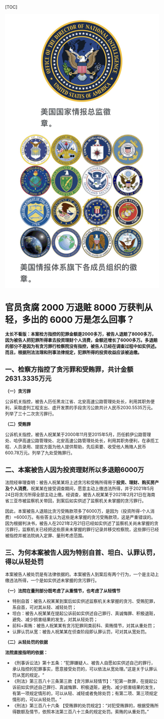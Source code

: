 [TOC]

![preview](./imgs/v2-2aaceacbf9b06833a4f438933e4ff1e7_r.jpg)



# 官员贪腐 2000 万退赃 8000 万获判从轻，多出的 6000 万是怎么回事？

**太长不看版：本案检方指控的犯罪金额是2000多万，被告人退赔了8000多万，因为被告人把犯罪所得拿去投资理财个人消费，金额还增长了6000多万。多退赔的部分不是因为有贪污罪行检察院没有指控，被告人已经在调查过程中如实供述。而且，根据刑法法理和刑事法律规定，犯罪所得的投资收益应该被追缴。**

## 一、检察方指控了贪污罪和受贿罪，共计金额2631.3335万元

**（一）贪污罪**

公诉机关指控，被告人历任黑龙江省、北安高速公路管理处处长，利用其职务便利，采取虚列工程支出、虚开发票的手段贪污公款共计人民币2030.5535万元。列举了三十二次贪污罪行。

**（二）受贿罪**

公诉机关指控，被告人祝某某于2000年11月至2015年5月，历任鹤伊公路管理处、哈伊高速公路管理处、北安高速公路管理处处长，利用其职务便利，在承揽工程、人员录用、提拔方面为他人提供帮助，先后索要、收受他人贿赂人民币600.78万元。列举了九处受贿罪行。

## 二、本案被告人因为投资理财所以多退赔6000万

法院经审理查明：被告人祝某某将上述贪污和受贿所得用于**投资、理财、购买房产及个人消费**。祝某某在接受调查期间，愿意主动上缴违法所得，并于2021年5月24日将贪污所得全部主动上缴。经调查，被告人祝某某于2021年2月21日在海南省三亚市被监察机关带回，到案后如实供述了监察机关未掌握的贪污罪行。

因此，本案被告人退赔比贪污受贿款项多了6000万，是因为（投资所得-个人消费）=6000万。有些答主认为这些是未掌握的贪污受贿款项，这是严重错误的。因为根据判决书，被告人在2021年2月21日已经如实供述了监察机关尚未掌握的贪污罪行，监察机关已经把这些原来未掌握的罪行记录并移交检察院，这些罪行已经被指控并被法院纳入定罪、量刑考虑范围。

## 三、为何本案被告人因为特别自首、坦白、认罪认罚，得以从轻处罚

本案被告人被处罚是有法律依据的。本案被告人到案后有两个行为，一个是主动上缴违法所得，一个是如实供述未掌握的贪污罪行。

**（一）法院在量刑部分既考虑了从重情节，也考虑了从轻情节**

- 特别自首：被告人祝某某到案后如实供述监察机关未掌握的贪污、受贿犯罪，系自首，可对其从轻、减轻处罚；
- 坦白：被告人祝某某在提起公诉前如实供述自己罪行、真诚悔罪、积极退赃，避免、减少损害结果的发生，对其从轻处罚；
- 前科+索贿：被告人祝某某有贪污犯罪同类前科、索贿情节，对其从重处罚；
- 认罪认罚从宽：被告人祝某某在侦查阶段即认罪认罚，可对其从宽处罚。

**（二）从轻处罚的依据**

**法院直接指明的依据：**

- 《刑事诉讼法》第十五条：“犯罪嫌疑人、被告人自愿如实供述自己的罪行，承认指控的犯罪事实，愿意接受处罚的，可以依法从宽处理。”这是关于认罪认罚从宽的规定。“
- 《刑法》第三百八十三条第三款【贪污罪从轻情节】：”犯第一款罪，在提起公诉前如实供述自己罪行、真诚悔罪、积极退赃，避免、减少损害结果的发生，有第一项规定情形的，可以从轻、减轻或者免除处罚；有第二项、第三项规定情形的，可以从轻处罚。“
- 《刑法》第三百八十六条 【受贿罪的处罚规定】：“对犯受贿罪的，根据受贿所得数额及情节，依照本法第三百八十三条的规定处罚。索贿的从重处罚。”
